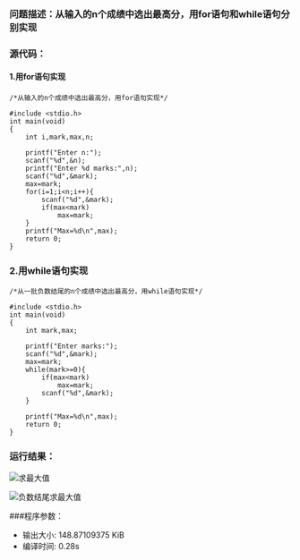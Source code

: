 ### 问题描述：从输入的n个成绩中选出最高分，用for语句和while语句分别实现
### 源代码： 

#### 1.用for语句实现

	/*从输入的n个成绩中选出最高分，用for语句实现*/
	
	#include <stdio.h>
	int main(void)
	{
		int i,mark,max,n;
		
		printf("Enter n:");
		scanf("%d",&n);
		printf("Enter %d marks:",n);
		scanf("%d",&mark);
		max=mark;
		for(i=1;i<n;i++){
			scanf("%d",&mark);
			if(max<mark)
				max=mark;
		}
		printf("Max=%d\n",max);
		return 0;
	}

### 2.用while语句实现
	/*从一批负数结尾的n个成绩中选出最高分，用while语句实现*/
	
	#include <stdio.h>
	int main(void)
	{
		int mark,max;
		
		printf("Enter marks:");
		scanf("%d",&mark);
		max=mark;
		while(mark>=0){
			if(max<mark)
				max=mark;
			scanf("%d",&mark);
		} 
		
		printf("Max=%d\n",max);
		return 0;
	}
	
### 运行结果：
![求最大值](https://upload-images.jianshu.io/upload_images/6770220-9cafa0c57655cfd2.png?imageMogr2/auto-orient/strip%7CimageView2/2/w/1240)

![负数结尾求最大值](https://upload-images.jianshu.io/upload_images/6770220-817c0ec567bd511d.png?imageMogr2/auto-orient/strip%7CimageView2/2/w/1240)


###程序参数：

- 输出大小: 148.87109375 KiB
- 编译时间: 0.28s